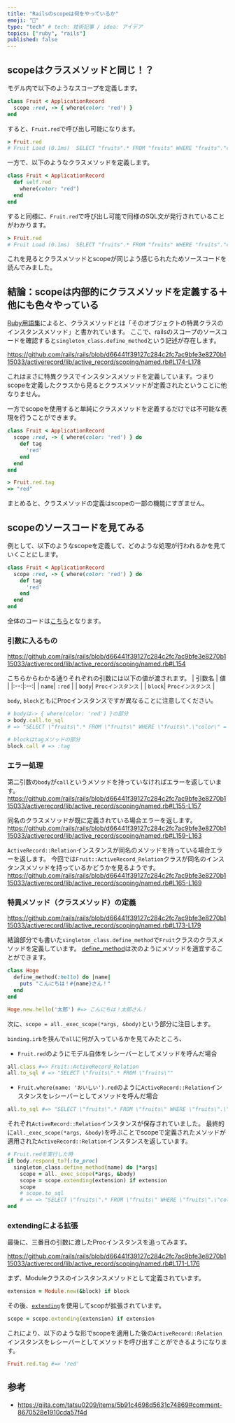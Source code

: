 ```yaml
---
title: "Railsのscopeは何をやっているか"
emoji: "📃"
type: "tech" # tech: 技術記事 / idea: アイデア
topics: ["ruby", "rails"]
published: false
---
```


## scopeはクラスメソッドと同じ！？
モデル内で以下のようなスコープを定義します。

```ruby
class Fruit < ApplicationRecord
  scope :red, -> { where(color: 'red') }
end
```
すると、`Fruit.red`で呼び出し可能になります。

```ruby
> Fruit.red
# Fruit Load (0.1ms)  SELECT "fruits".* FROM "fruits" WHERE "fruits"."color" = ?  [["color", "red"]]
```

一方で、以下のようなクラスメソッドを定義します。

```ruby
class Fruit < ApplicationRecord
  def self.red
    where(color: "red")
  end
end
```
すると同様に、`Fruit.red`で呼び出し可能で同様のSQL文が発行されていることがわかります。

```ruby
> Fruit.red
# Fruit Load (0.1ms)  SELECT "fruits".* FROM "fruits" WHERE "fruits"."color" = ?  [["color", "red"]]
```

これを見るとクラスメソッドとscopeが同じよう感じられたためソースコードを読んでみました。

## 結論：scopeは内部的にクラスメソッドを定義する＋他にも色々やっている
[Ruby用語集](https://docs.ruby-lang.org/ja/3.1/doc/glossary.html)によると、クラスメソッドとは「そのオブジェクトの特異クラスのインスタンスメソッド」と書かれています。
ここで、railsのスコープのソースコードを確認すると`singleton_class.define_method`という記述が存在します。

https://github.com/rails/rails/blob/d66441f39127c284c2fc7ac9bfe3e8270b115033/activerecord/lib/active_record/scoping/named.rb#L174-L178

これはまさに特異クラスでインスタンスメソッドを定義しています。つまりscopeを定義したクラスから見るとクラスメソッドが定義されたということに他なりません。

一方でscopeを使用すると単純にクラスメソッドを定義するだけでは不可能な表現を行うことができます。

```ruby
class Fruit < ApplicationRecord
  scope :red, -> { where(color: 'red') } do
    def tag
      'red'
    end
  end
end
```

```ruby
> Fruit.red.tag
=> "red"
```

まとめると、クラスメソッドの定義はscopeの一部の機能にすぎません。
## scopeのソースコードを見てみる
例として、以下のようなscopeを定義して、どのような処理が行われるかを見ていくことにします。
```ruby
class Fruit < ApplicationRecord
  scope :red, -> { where(color: 'red') } do
    def tag
      'red'
    end
  end
end
```

全体のコードは[こちら](https://github.com/rails/rails/blob/main/activerecord/lib/active_record/scoping/named.rb#L154)となります。

### 引数に入るもの
https://github.com/rails/rails/blob/d66441f39127c284c2fc7ac9bfe3e8270b115033/activerecord/lib/active_record/scoping/named.rb#L154

こちらからわかる通りそれぞれの引数には以下の値が渡されます。
| 引数名 | 値 |
|:--:|:--:|
| `name`| `:red` |
| `body`| `Procインスタンス` |
| `block`| `Procインスタンス` |

`body`, `block`ともにProcインスタンスですが異なることに注意してください。
```ruby
# bodyは-> { where(color: 'red') }の部分
> body.call.to_sql
# => "SELECT \"fruits\".* FROM \"fruits\" WHERE \"fruits\".\"color\" = 'red'"

# blockはtagメソッドの部分
block.call # => :tag
```

### エラー処理

第二引数の`body`が`call`というメソッドを持っていなければエラーを返しています。
https://github.com/rails/rails/blob/d66441f39127c284c2fc7ac9bfe3e8270b115033/activerecord/lib/active_record/scoping/named.rb#L155-L157

同名のクラスメソッドが既に定義されている場合エラーを返します。
https://github.com/rails/rails/blob/d66441f39127c284c2fc7ac9bfe3e8270b115033/activerecord/lib/active_record/scoping/named.rb#L159-L163

`ActiveRecord::Relation`インスタンスが同名のメソッドを持っている場合エラーを返します。
今回では`Fruit::ActiveRecord_Relation`クラスが同名のインスタンスメソッドを持っているかどうかを見るようです。
https://github.com/rails/rails/blob/d66441f39127c284c2fc7ac9bfe3e8270b115033/activerecord/lib/active_record/scoping/named.rb#L165-L169


### 特異メソッド（クラスメソッド）の定義
https://github.com/rails/rails/blob/d66441f39127c284c2fc7ac9bfe3e8270b115033/activerecord/lib/active_record/scoping/named.rb#L173-L179

結論部分でも書いた`singleton_class.define_method`で`Fruit`クラスのクラスメソッドを定義しています。
[define_method](https://docs.ruby-lang.org/ja/latest/method/Module/i/define_method.html)は次のようにメソッドを適宜することができます。

```ruby
class Hoge
  define_method(:hello) do |name|
    puts "こんにちは！#{name}さん！"
  end
end

Hoge.new.hello('太郎') #=> こんにちは！太郎さん！
```


次に、`scope = all._exec_scope(*args, &body)`という部分に注目します。

`binding.irb`を挟んで`all`に何が入っているかを見てみたところ、
- `Fruit.red`のようにモデル自体をレシーバーとしてメソッドを呼んだ場合

```ruby
all.class #=> Fruit::ActiveRecord_Relation
all.to_sql # => "SELECT \"fruits\".* FROM \"fruits\""
```

- `Fruit.where(name: 'おいしい').red`のように`ActiveRecord::Relation`インスタンスをレシーバーとしてメソッドを呼んだ場合

```ruby
all.to_sql #=> "SELECT \"fruits\".* FROM \"fruits\" WHERE \"fruits\".\"name\" = 'おいしい'"
```

それぞれ`ActiveRecord::Relation`インスタンスが保存されていました。
最終的に`all._exec_scope(*args, &body)`を呼ぶことでscopeで定義されたメソッドが適用された`ActiveRecord::Relation`インスタンスを返しています。

```ruby
# Fruit.redを実行した時
if body.respond_to?(:to_proc)
  singleton_class.define_method(name) do |*args|
    scope = all._exec_scope(*args, &body)
    scope = scope.extending(extension) if extension
    scope
    # scope.to_sql
    # => => "SELECT \"fruits\".* FROM \"fruits\" WHERE \"fruits\".\"color\" = 'red'"
end
```

### extendingによる拡張
最後に、三番目の引数に渡したProcインスタンスを追ってみます。

https://github.com/rails/rails/blob/d66441f39127c284c2fc7ac9bfe3e8270b115033/activerecord/lib/active_record/scoping/named.rb#L171-L176

まず、Moduleクラスのインスタンスメソッドとして定義されています。
```ruby
extension = Module.new(&block) if block
```

その後、[`extending`](https://railsdoc.com/page/extending)を使用してscopが拡張されています。
```ruby
scope = scope.extending(extension) if extension
```

これにより、以下のような形でscopeを適用した後の`ActiveRecord::Relation`インスタンスをレシーバーとしてメソッドを呼び出すことができるようになります。
```ruby
Fruit.red.tag #=> 'red'
```

## 参考
- https://qiita.com/tatsu0209/items/5b91c4698d5631c74869#comment-8670528e1910cda57f4d

